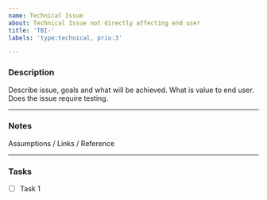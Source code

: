 ```yaml
---
name: Technical Issue
about: Technical Issue not directly affecting end user
title: 'TBI-'
labels: 'type:technical, prio:3'

---
```


### Description

Describe issue, goals and what will be achieved.
What is value to end user.
Does the issue require testing. 

---

### Notes
Assumptions / Links / Reference

--- 

### Tasks
- [ ] Task 1



